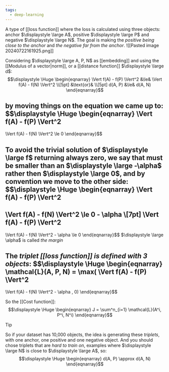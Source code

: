```yaml
---
tags:
  - deep-learning
---
```

A type of [[loss function]] where the loss is calculated using three objects: anchor $\displaystyle \large A$, positive $\displaystyle \large P$ and negative $\displaystyle \large N$. The goal is making the *positive being close to the anchor* and *the negative far from the anchor*.
![[Pasted image 20240722161925.png]]

Considering $\displaystyle \large A, P, N$ as [[embedding]] and using the [[Modulus of a vector|norm]], or a [[distance function]] $\displaystyle \large d$:
$$\displaystyle \Huge \begin{eqnarray} 
\Vert f(A) - f(P) \Vert^2
&\le&
\Vert f(A) - f(N) \Vert^2
\\[5pt]
&\text{or}&
\\[5pt]
d(A, P) &\le& d(A, N) 
\end{eqnarray}$$

by moving things on the equation we came up to:
$$\displaystyle \Huge \begin{eqnarray} 
\Vert f(A) - f(P) \Vert^2
-
\Vert f(A) - f(N) \Vert^2
\le 0
\end{eqnarray}$$

To avoid the trivial solution of $\displaystyle \large f$ returning always zero, we say that must be smaller than an $\displaystyle \large -\alpha$ rather then $\displaystyle \large 0$, and by convention we move to the other side:
$$\displaystyle \Huge \begin{eqnarray} 
\Vert f(A) - f(P) \Vert^2
-
\Vert f(A) - f(N) \Vert^2
\le 0 - \alpha
\\[7pt]
\Vert f(A) - f(P) \Vert^2
-
\Vert f(A) - f(N) \Vert^2 - \alpha
\le 0 
\end{eqnarray}$$
$\displaystyle \large \alpha$ is called *the margin*

The *triplet [[loss function]] is defined with **3 objects***:
$$\displaystyle \Huge \begin{eqnarray} 
\mathcal{L}(A, P, N) = \max(
\Vert f(A) - f(P) \Vert^2
-
\Vert f(A) - f(N) \Vert^2 - \alpha
, 0)
\end{eqnarray}$$

So the [[Cost function]]:
$$\displaystyle \Huge \begin{eqnarray} 
J = \sum^n_{i=1} \mathcal{L}(A^i, P^i, N^i)
\end{eqnarray}$$

>[!tip]
>So if your dataset has 10,000 objects, the idea is generating these *triplets*, with one anchor, one positive and one negative object. And you should chose triplets that are *hard to train on*, examples where $\displaystyle \large N$ is close to $\displaystyle \large A$, so:
>$$\displaystyle \Huge \begin{eqnarray} 
>d(A, P) \approx d(A, N)
>\end{eqnarray}$$
